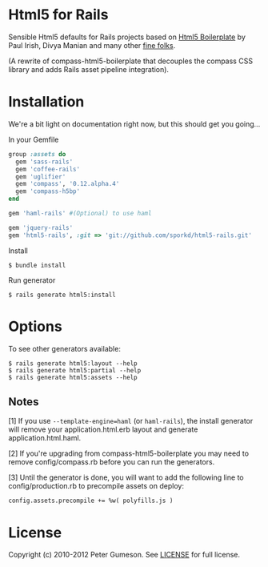 Html5 for Rails
=========================

Sensible Html5 defaults for Rails projects based on [Html5 Boilerplate](http://html5boilerplate.com)
by Paul Irish, Divya Manian and many other [fine folks](https://github.com/h5bp/html5-boilerplate/contributors).

(A rewrite of compass-html5-boilerplate that decouples the compass CSS library and adds Rails asset pipeline integration).

Installation
=========================

We're a bit light on documentation right now, but this should get you going...

In your Gemfile

```ruby
group :assets do
  gem 'sass-rails'
  gem 'coffee-rails'
  gem 'uglifier'
  gem 'compass', '0.12.alpha.4'
  gem 'compass-h5bp'
end

gem 'haml-rails' #(Optional) to use haml

gem 'jquery-rails'
gem 'html5-rails', :git => 'git://github.com/sporkd/html5-rails.git'
```

Install

```
$ bundle install
```

Run generator

```
$ rails generate html5:install
```

Options
=========================

To see other generators available:

```
$ rails generate html5:layout --help
$ rails generate html5:partial --help
$ rails generate html5:assets --help
```


Notes
---------------

[1] If you use `--template-engine=haml` (or `haml-rails`), the install
generator will remove your application.html.erb layout and generate
application.html.haml.

[2] If you're upgrading from compass-html5-boilerplate you may need to
remove config/compass.rb before you can run the generators.

[3] Until the generator is done, you will want to add the following
line to config/production.rb to precompile assets on deploy:

`config.assets.precompile += %w( polyfills.js )`


License
========

Copyright (c) 2010-2012 Peter Gumeson.
See [LICENSE](https://github.com/sporkd/html5-rails/blob/master/LICENSE) for full license.
